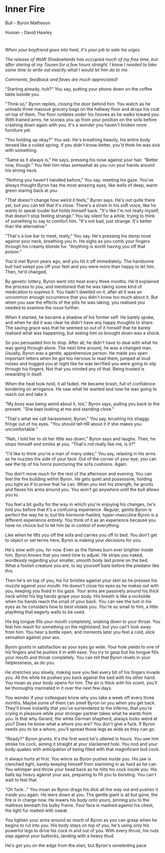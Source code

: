 
# Inner Fire

Bull - Byron Matheson

Human - David Hawley

#

*When your boyfriend goes into heat, it's your job to sate his urges.*

*The release of WoW Shadowlands has occupied much of my free time, but after staring at my Tauren for a few hours straight, I knew I needed to take some time to write out exactly what I would let him do to me.*

*Comments, feedback and faves are much appreciated!*

"Starting already, huh?" You say, putting your phone down on the coffee table beside you.

"Think so," Byron replies, closing the door behind him. You watch as he unloads three massive grocery bags on the hallway floor and drops his coat on top of them. The floor rumbles under his hooves as he walks toward you. With trained arms, he scoops you up from your position on the sofa before crashing down again with you. It's a wonder you haven't broken more furniture yet.

"You holding up okay?" You ask. He's breathing heavily, his entire body tensed like a coiled spring. If you didn't know better, you'd think he was sick with something.

"Same as it always is," He says, pressing his nose against your hair. "Better now, though." You feel him relax somewhat as you run your hands around his strong neck.

"Nothing you haven't handled before," You say, meeting his gaze. You've always thought Byron has the most amazing eyes, like wells of deep, warm green staring back at you.

"That doesn't change how weird it feels," Byron says. He's not quite there yet, but you can tell that it's close. There's a strain in his soft voice, like he wants to speak louder but holds himself back. "It's like I'm not really myself, that doesn't stop feeling strange." You lay silent for a while, trying to think of something to say to comfort him. "It's not bad, just strange. It's better than the alternative."

"That's a low bar to meet, really," You say. He's pressing his damp nose against your neck, breathing you in. He sighs as you comb your fingers through his creamy blonde fur. "Anything is worth having you off that poison."

You'd met Byron years ago, and you hit it off immediately. The handsome bull had swept you off your feet and you were more than happy to let him. Then, he'd changed.

By genetic lottery, Byron went into heat every three months. He'd explained the process to you, and mentioned that he was taking some kind of medication to supress it. You hadn't dwelled on it, after all it was an uncommon enough occurrence that you didn't know too much about it. But when you saw the effects of the pills he was taking, you realised you needed to examine the issue further.

When it started, he became a shadow of his former self. He barely spoke, and when he did it was clear he didn't have any happy thoughts to share. The saving grace was that he seemed so out of it himself that he barely realised what was happening, but seeing him so brought down was a shock.

So you persuaded him to stop. After all, he didn't have to deal with what he was going through alone. The next time around, he was a changed man. Usually, Byron was a gentle, apprehensive person. He made you open important letters when he got too nervous to read them, jumped at loud noises and hugged you at night like he was terrified you were going to slip through his fingers. Not that you minded any of that. Being trusted is rewarding in itself.

When the heat took hold, it all faded. He became brash, full of confidence bordering on arrogance. He saw what he wanted and now he was going to reach out and take it.

"My boss was being weird about it, too," Byron says, pulling you back to the present. "She kept looking at me and standing close."

"That's what we call harassment, Byron," You say, brushing his shaggy fringe out of his eyes. "You should tell HR about it if she makes you uncomfortable."

"Nah, I told her to sit her little ass down," Byron says and laughs. Then, he stops himself and smiles at you. "That's not really like me, is it?"

"I'd like to think you're a man of many sides," You say, relaxing in his arms as he nuzzles the side of your face. Out of the corner of your eye, you can see the tip of his horns puncturing the sofa cushions. Again.

You don't move much for the rest of the afternoon and evening. You can feel the fire building within Byron. He gets quiet and possessive, holding you tight as if to prove that he can. When you test his strength, he grunts and flexes his arms around you. You won't go anywhere until the bull allows you to.

You feel a bit guilty for the way in which you're enjoying his changes, he's told you before that it's a confusing experience. Regular, gentle Byron is perfect the way he is; but the hormone-fuelled, hyper-masculine Byron is a different experience entirely. You think of it as an experience because you have no choice but to let him be in control of everything.

Like when he lifts you off the sofa and carries you off to bed. You don't get to object or set terms here, Byron is making your decisions for you.

He's slow with you, for now. Even as the flames burn ever brighter inside him, Byron knows that you need time to adjust. He strips you naked, wordlessly regarding your smaller, smooth body laid prone on the bed. What a foolish creature you are, to lay yourself bare before the predator like this.

Then he's on top of you, his fur bristles against your skin as he presses his muzzle against your mouth. He doesn't close his eyes as he makes out with you, keeping you fixed in his gaze. Your arms are passively around his thick neck whilst his big hands grope your body. His breath is like a rockslide when his hands reach the small of your back. You can see the lust in his eyes as he considers how to best violate you. You're so small to him, a little plaything that eagerly waits to be used.

His big tongue fills your mouth completely, snaking down to your throat. You feel him reach for something on the nightstand, but you can't look away from him. You hear a bottle open, and moments later you feel a cold, slick sensation against your ass.

Byron grunts in satisfaction as your eyes go wide. Your hole yields to one of his fingers and he pushes it in with ease. You try to gasp but his tongue fills your mouth and throat completely. You can tell that Byron revels in your helplessness, as do you.

He stretches you slowly, making sure you feel every bit of his fingers invade you. All the while he pushes you back against the bed with his other hand. You moan as your body opens for him. The air is thick with his scent, you'll be thoroughly marinated in it over the next few days.

You wonder if your colleagues know why you take a week off every three months. Maybe some of them can smell Byron on you when you get back. They'll know instantly that you've surrendered to the inferno, that you're crying in pleasure while your stronger partner takes what he wants from you. Is that why Gerard, the white German shepherd, always looks weird at you? Does he know what a whore you are? You don't give a fuck. If Byron needs you to be a whore, you'll spread those legs as wide as they can go.

"Ready?" Byron grunts. It's the first word he's uttered in hours. You see him stroke his cock, aiming it straight at your slackened hole. You nod and your body quakes with anticipation of being filled with that magnificent bull cock.

It always hurts at first. You wince as Byron pushes inside you. His jaw is clenched tight, barely keeping himself from slamming in as hard as he can. You whimper and throw your head back as he hilts his cock inside you. His balls lay heavy against your ass, preparing to fill you to bursting. You can't wait to feel that.

"Oh fuck..." You moan as Byron drags his dick all the way out and pushes it inside you again. He leers down at you. The gentle giant is all but gone, the fire is in charge now. He lowers his body onto yours, pinning you to the mattress beneath his bulky frame. Your face is mashed against his chest, the light fur matted with sweat.

You tighten your arms around as much of Byron as you can grasp when he begins to rut into you. His body stays on top of you, he's using only his powerful legs to drive his cock in and out of you. With every thrust, his nuts slap against your buttocks, landing with a heavy thud.

He's got you on the edge from the start, but Byron's unrelenting pace 